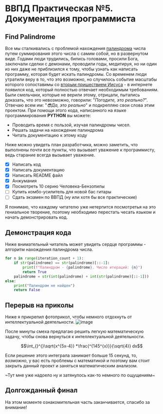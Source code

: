 # ВВПД Практическая №5. Документация программиста
## Find Palindrome

Все мы сталкивались с проблемой нахождения [палиндрома](https://ru.wikipedia.org/wiki/Палиндром) числа путем суммирования этого числа с самим собой, но в развернутом виде. Годами люди трудились, бились головами, просили Бога, заключали сделки с демонами, проводили годы, медитируя, но ни один из них даже не приблизился к тому, чтобы узнать как написать программу, которая будет искать палиндромы. Со временем люди утратили веру в то, что это возможно, но случилось событие масштабы которого сопоставимы со [вторым пришествием Иисуса](https://en.wikipedia.org/wiki/Second_Coming) - в интернете появился код, который полностью отвечает необходимым требованиям. Были смельчаки, которые не верили этому, отрицали, пытались доказать, что это невозможно, говорили: "*Погодите, это реально?*". Отвечаю всем им: "*:sunglasses:Да, это реально*" и подкрепляю свои слова этим проектом. При помощи этого кода, написанного на языке программирования **PYTHON** вы можете:

* Проводить время с пользой, изучая палиндромы чисел.
* Решать задачи на нахождение палиндрома
* Читать документацию к этому коду

Ниже можно увидеть план разработчика, можно заметить, что выполнены почти все пункты, что вызывает уважение к программисту, ведь старание всегда вызывает уважение.
- [x] Написать код
- [x] Написать документацию
- [x] Написать README файл
- [x] Анжумания
- [x] Посмотреть 10 серию Человека-Бензопилы
- [ ] Купить комбо-усилитель для новой бас гитары
- [ ] Сдать экзамен по ВВПД (ну или хотя бы все практические)
 
 Я понимаю, что каждому читателю уже нетерпится посмотретья на это гениальное творение, поэтому необходимо перестать чесать языком и начать демонстрировать код.
 
 ## Демонстрация кода
Ниже внимательный читатель может увидеть сердце программы - алгоритм нахождения палиндрома числа.
```python
for n in range(iteration_count + 1):
    if str(palindrome) == str(palindrome)[::-1]:
        print(f"Палиндром - {palindrome}. Число итераций: {n}")
        return True
    palindrome = str(int(palindrome) + int(str(palindrome)[::-1]))
else:
    print("Палиндром не найден")
    return False
```
## Перерыв на приколы
Ниже я прикрепил фотоприкол, чтобы немного отдохнуть от интеллектуальной деятельности.
![image](https://user-images.githubusercontent.com/120565896/207591544-13e88201-84eb-4314-8441-f8f1953d0461.png)

После минуты смеха предлагаю решить легкую математическую задачу, чтобы снова вернуться к интеллектуальной деятельности.
```math
\int_{}^{}\sqrt{x^{5x-4}} *\frac{^{145^{x}}}{\sqrt{4}} dx
```
Если решение этого интеграла занимает больше 15 секунд, то, *возможно*, у вас есть проблемы с математикой и поэтому вам стоит закрыть данный проект и заняться математическим анализом.

~Тут мне уже надоело ну и затянулось как-то немного по ощущениям~

## Долгожданный финал

На этом моменте ознакомительная часть заканчивается, спасибо за внимание!
